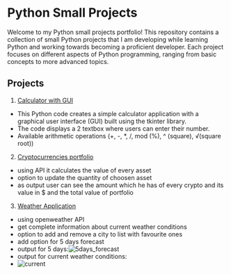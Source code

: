 # Python Small Projects 

Welcome to my Python small projects portfolio! 
This repository contains a collection of small Python projects that I am developing while learning Python and working towards becoming a proficient developer.
Each project focuses on different aspects of Python programming, ranging from basic concepts to more advanced topics.


## Projects

1. [Calculator with GUI](https://github.com/pgnikolov/python-small-projects/tree/main/calculator_gui)
 - This Python code creates a simple calculator application with a graphical user interface (GUI) built using the tkinter library.
 - The code displays a 2 textbox where users can enter their number.
 - Available arithmetic operations (+, -, *, /, mod (%), ^ (square), √(square root))
2. [Cryptocurrencies portfolio](https://github.com/pgnikolov/python-small-projects/tree/main/stocks-currencies-projects/crypto-portfolio)
 - using API it calculates the value of every asset
 - option to update the quantity of choosen asset
 - as output user can see the amount which he has of every crypto and its value in $ and the total value of portfolio
3. [Weather Application](https://github.com/pgnikolov/python-small-projects/tree/main/weather_app)
 - using openweather API
 - get complete information about current weather conditions
 - option to add and remove a city to list with favourite ones
 - add option for 5 days forecast
 - output for 5 days:![5days_forecast](https://github.com/pgnikolov/python-small-projects/assets/151896883/99ecda30-bfcf-4974-9d1f-a67fcd410a78)
 - output for current weather conditions:
 - ![current](https://github.com/pgnikolov/python-small-projects/assets/151896883/e19f4292-00d9-4505-8e49-928afdb442e8)

